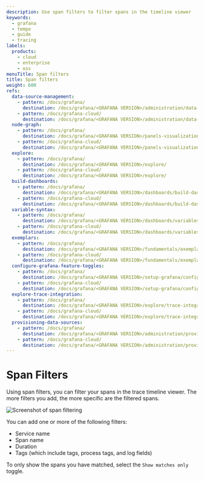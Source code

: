 ```yaml
---
description: Use span filters to filter spans in the timeline viewer
keywords:
  - grafana
  - tempo
  - guide
  - tracing
labels:
  products:
    - cloud
    - enterprise
    - oss
menuTitle: Span filters
title: Span filters
weight: 600
refs:
  data-source-management:
    - pattern: /docs/grafana/
      destination: /docs/grafana/<GRAFANA VERSION>/administration/data-source-management/
    - pattern: /docs/grafana-cloud/
      destination: /docs/grafana/<GRAFANA VERSION>/administration/data-source-management/
  node-graph:
    - pattern: /docs/grafana/
      destination: /docs/grafana/<GRAFANA VERSION>/panels-visualizations/visualizations/node-graph/
    - pattern: /docs/grafana-cloud/
      destination: /docs/grafana/<GRAFANA VERSION>/panels-visualizations/visualizations/node-graph/
  explore:
    - pattern: /docs/grafana/
      destination: /docs/grafana/<GRAFANA VERSION>/explore/
    - pattern: /docs/grafana-cloud/
      destination: /docs/grafana/<GRAFANA VERSION>/explore/
  build-dashboards:
    - pattern: /docs/grafana/
      destination: /docs/grafana/<GRAFANA VERSION>/dashboards/build-dashboards/
    - pattern: /docs/grafana-cloud/
      destination: /docs/grafana/<GRAFANA VERSION>/dashboards/build-dashboards/
  variable-syntax:
    - pattern: /docs/grafana/
      destination: /docs/grafana/<GRAFANA VERSION>/dashboards/variables/variable-syntax/
    - pattern: /docs/grafana-cloud/
      destination: /docs/grafana/<GRAFANA VERSION>/dashboards/variables/variable-syntax/
  exemplars:
    - pattern: /docs/grafana/
      destination: /docs/grafana/<GRAFANA VERSION>/fundamentals/exemplars/
    - pattern: /docs/grafana-cloud/
      destination: /docs/grafana/<GRAFANA VERSION>/fundamentals/exemplars/
  configure-grafana-feature-toggles:
    - pattern: /docs/grafana/
      destination: /docs/grafana/<GRAFANA VERSION>/setup-grafana/configure-grafana/#feature_toggles
    - pattern: /docs/grafana-cloud/
      destination: /docs/grafana/<GRAFANA VERSION>/setup-grafana/configure-grafana/#feature_toggles
  explore-trace-integration:
    - pattern: /docs/grafana/
      destination: /docs/grafana/<GRAFANA VERSION>/explore/trace-integration/
    - pattern: /docs/grafana-cloud/
      destination: /docs/grafana/<GRAFANA VERSION>/explore/trace-integration/
  provisioning-data-sources:
    - pattern: /docs/grafana/
      destination: /docs/grafana/<GRAFANA VERSION>/administration/provisioning/#data-sources
    - pattern: /docs/grafana-cloud/
      destination: /docs/grafana/<GRAFANA VERSION>/administration/provisioning/#data-sources
---
```


# Span Filters

Using span filters, you can filter your spans in the trace timeline viewer. The more filters you add, the more specific are the filtered spans.

![Screenshot of span filtering](/media/docs/tempo/screenshot-grafana-tempo-span-filters-v10-1.png)

You can add one or more of the following filters:

- Service name
- Span name
- Duration
- Tags (which include tags, process tags, and log fields)

To only show the spans you have matched, select the `Show matches only` toggle.

<!-- Adding these in case they are needed. -->


